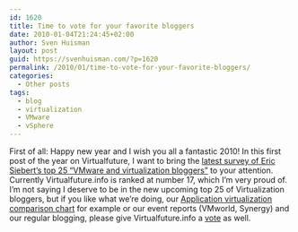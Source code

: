 ```yaml
---
id: 1620
title: Time to vote for your favorite bloggers
date: 2010-01-04T21:24:45+02:00
author: Sven Huisman
layout: post
guid: https://svenhuisman.com/?p=1620
permalink: /2010/01/time-to-vote-for-your-favorite-bloggers/
categories:
  - Other posts
tags:
  - blog
  - virtualization
  - VMware
  - vSphere
---
```

First of all: Happy new year and I wish you all a fantastic 2010! In this first post of the year on Virtualfuture, I want to bring the <a title="Favorite blogger" href="http://vsphere-land.com/news/time-to-vote-for-your-favorite-bloggers.html" target="_blank">latest survey of Eric Siebert&#8217;s top 25 &#8220;VMware and virtualization bloggers&#8221;</a> to your attention. Currently Virtualfuture.info is ranked at number 17, which I&#8217;m very proud of. I&#8217;m not saying I deserve to be in the new upcoming top 25 of Virtualization bloggers, but if you like what we&#8217;re doing, our <a title="Application virtualization comparison chart" href="https://svenhuisman.com/2009/09/application-virtualization-comparison-chart-september-2009/" target="_blank">Application virtualization comparison chart</a> for example or our event reports (VMworld, Synergy) and our regular blogging, please give Virtualfuture.info a <a title="Vote" href="http://www.surveygizmo.com/s/222837/pick-your-top-10-favorite-blogs" target="_blank">vote</a> as well.
